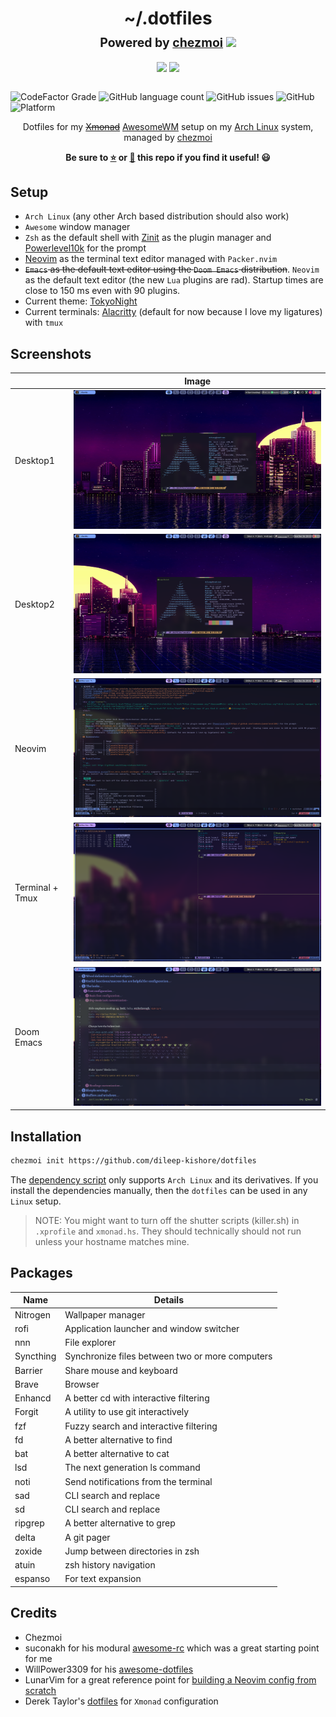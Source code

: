 <h1 align="center">
    <a name="top" title="dotfiles">
        ~/.dotfiles
    </a>
    <br/>
    <sup>
        <sub>Powered by <a href="https://www.chezmoi.io/">chezmoi</a> <img src="https://raw.githubusercontent.com/twpayne/chezmoi/master/logo-144px.svg"> </sub>
        <br/>
        <sub>
            <img src="https://forthebadge.com/images/badges/built-with-love.svg">
            <img src="https://forthebadge.com/images/badges/made-with-crayons.svg">
        </sub>
    </sup>
</h1>

![CodeFactor Grade](https://img.shields.io/codefactor/grade/github/dileep-kishore/dotfiles/main?style=flat-square)
![GitHub language count](https://img.shields.io/github/languages/count/dileep-kishore/dotfiles?style=flat-square)
![GitHub issues](https://img.shields.io/github/issues/dileep-kishore/dotfiles?style=flat-square)
![GitHub](https://img.shields.io/github/license/dileep-kishore/dotfiles?style=flat-square)
![Platform](https://img.shields.io/badge/platform-Arch%20Linux-blue?style=flat-square)

<div align="center">
    Dotfiles for my <strike><a href="https://xmonad.org/">Xmonad</a></strike> <a href="https://awesomewm.org/">AwesomeWM</a> setup on my <a href="https://archlinux.org">Arch Linux</a> system, managed by <a href="https://github.com/twpayne/chezmoi">chezmoi</a>
    <p><strong>Be sure to <a href="#" title="star">⭐️</a> or <a href="#" title="fork">🔱</a> this repo if you find it useful! 😃</strong></p>
</div>

## Setup

- `Arch Linux` (any other Arch based distribution should also work)
- `Awesome` window manager
- `Zsh` as the default shell with [Zinit](https://github.com/zdharma-continuum/zinit) as the plugin manager and [Powerlevel10k](https://github.com/romkatv/powerlevel10k) for the prompt
- [Neovim](https://neovim.io/) as the terminal text editor managed with `Packer.nvim`
- ~~`Emacs` as the default text editor using the `Doom Emacs` distribution~~. `Neovim` as the default text editor (the new `Lua` plugins are rad). Startup times are close to 150 ms even with 90 plugins.
- Current theme: [TokyoNight](https://github.com/folke/tokyonight.nvim)
- Current terminals: [Alacritty](https://github.com/alacritty/alacritty) (default for now because I love my ligatures) with `tmux`

## Screenshots

|                 | Image                     |
| --------------- | ------------------------- |
| Desktop1        | ![](assets/desktop1.png)  |
| Desktop2        | ![](assets/desktop2.png)  |
| Neovim          | ![](assets/neovim.png)    |
| Terminal + Tmux | ![](assets/terminals.png) |
| Doom Emacs      | ![](assets/emacs.png)     |

## Installation

```sh
chezmoi init https://github.com/dileep-kishore/dotfiles
```

The [dependency script](run_once_install-packages.sh) only supports `Arch Linux` and its derivatives.
If you install the dependencies manually, then the `dotfiles` can be used in any `Linux` setup.

> NOTE:
> You might want to turn off the shutter scripts (killer.sh) in `.xprofile` and `xmonad.hs`. They should technically should not run unless your hostname matches mine.

## Packages

| Name      | Details                                         |
| --------- | ----------------------------------------------- |
| Nitrogen  | Wallpaper manager                               |
| rofi      | Application launcher and window switcher        |
| nnn       | File explorer                                   |
| Syncthing | Synchronize files between two or more computers |
| Barrier   | Share mouse and keyboard                        |
| Brave     | Browser                                         |
| Enhancd   | A better cd with interactive filtering          |
| Forgit    | A utility to use git interactively              |
| fzf       | Fuzzy search and interactive filtering          |
| fd        | A better alternative to find                    |
| bat       | A better alternative to cat                     |
| lsd       | The next generation ls command                  |
| noti      | Send notifications from the terminal            |
| sad       | CLI search and replace                          |
| sd        | CLI search and replace                          |
| ripgrep   | A better alternative to grep                    |
| delta     | A git pager                                     |
| zoxide    | Jump between directories in zsh                 |
| atuin     | zsh history navigation                          |
| espanso   | For text expansion                              |

## Credits

- Chezmoi
- suconakh for his modural [awesome-rc](https://github.com/suconakh/awesome-awesome-rc) which was a great starting point for me
- WillPower3309 for his [awesome-dotfiles](https://github.com/WillPower3309/awesome-dotfiles)
- LunarVim for a great reference point for [building a Neovim config from scratch](https://github.com/LunarVim/Neovim-from-scratch)
- Derek Taylor's [dotfiles](https://gitlab.com/dwt1/dotfiles) for `Xmonad` configuration
